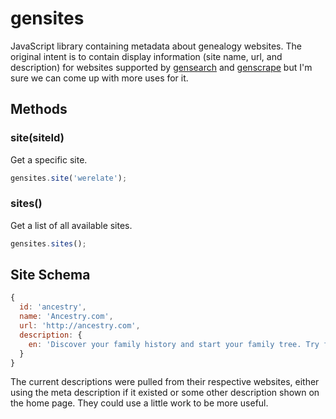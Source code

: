 # gensites

JavaScript library containing metadata about genealogy websites. The original 
intent is to contain display information (site name, url, and description) for 
websites supported by [gensearch](https://github.com/rootsdev/gensearch)
and [genscrape](https://github.com/rootsdev/genscrape) but I'm sure we can come 
up with more uses for it.

## Methods

### site(siteId)

Get a specific site.

```js
gensites.site('werelate');
```

### sites()

Get a list of all available sites.

```js
gensites.sites();
```

## Site Schema

```js
{
  id: 'ancestry',
  name: 'Ancestry.com',
  url: 'http://ancestry.com',
  description: { 
    en: 'Discover your family history and start your family tree. Try free and access billions of genealogy records including Census, SSDI & Military records.'
  }
}
```

The current descriptions were pulled from their respective websites, either using
the meta description if it existed or some other description shown on the home page.
They could use a little work to be more useful.